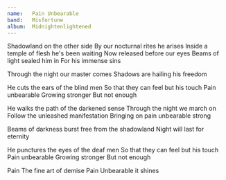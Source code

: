 ```yaml
---
name:   Pain Unbearable
band:   Misfortune
album:  Midnightenlightened
---
```


Shadowland on the other side
By our nocturnal rites he arises
Inside a temple of flesh he's been waiting
Now released before our eyes
Beams of light sealed him in
For his immense sins

Through the night our master comes
Shadows are hailing his freedom

He cuts the ears of the blind men
So that they can feel but his touch
Pain unbearable
Growing stronger
But not enough

He walks the path of the darkened sense
Through the night we march on
Follow the unleashed manifestation
Bringing on pain unbearable strong

Beams of darkness burst free from the shadowland
Night will last for eternity

He punctures the eyes of the deaf men
So that they can feel but his touch
Pain unbearable
Growing stronger
But not enough

Pain
The fine art of demise
Pain
Unbearable it shines
